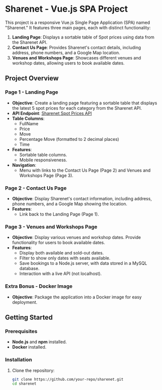# Sharenet - Vue.js SPA Project

This project is a responsive Vue.js Single Page Application (SPA) named "Sharenet." It features three main pages, each with distinct functionality:

1. **Landing Page**: Displays a sortable table of Spot prices using data from the Sharenet API.
2. **Contact Us Page**: Provides Sharenet's contact details, including address, phone numbers, and a Google Map location.
3. **Venues and Workshops Page**: Showcases different venues and workshop dates, allowing users to book available dates.

## Project Overview

### Page 1 - Landing Page
- **Objective**: Create a landing page featuring a sortable table that displays the latest 5 spot prices for each category from the Sharenet API.
- **API Endpoint**: [Sharenet Spot Prices API](https://api.sharenet.co.za/api/v1/px2/spots)
- **Table Columns**:
  - FullName
  - Price
  - Move
  - Percentage Move (formatted to 2 decimal places)
  - Time
- **Features**:
  - Sortable table columns.
  - Mobile responsiveness.
- **Navigation**:
  - Menu with links to the Contact Us Page (Page 2) and Venues and Workshops Page (Page 3).

### Page 2 - Contact Us Page
- **Objective**: Display Sharenet's contact information, including address, phone numbers, and a Google Map showing the location.
- **Features**:
  - Link back to the Landing Page (Page 1).

### Page 3 - Venues and Workshops Page
- **Objective**: Display various venues and workshop dates. Provide functionality for users to book available dates.
- **Features**:
  - Display both available and sold-out dates.
  - Filter to show only dates with seats available.
  - Save bookings to a Node.js server, with data stored in a MySQL database.
  - Interaction with a live API (not localhost).

### Extra Bonus - Docker Image
- **Objective**: Package the application into a Docker image for easy deployment.

## Getting Started

### Prerequisites
- **Node.js** and **npm** installed.
- **Docker** installed.

### Installation

1. Clone the repository:
   ```bash
   git clone https://github.com/your-repo/sharenet.git
   cd sharenet
